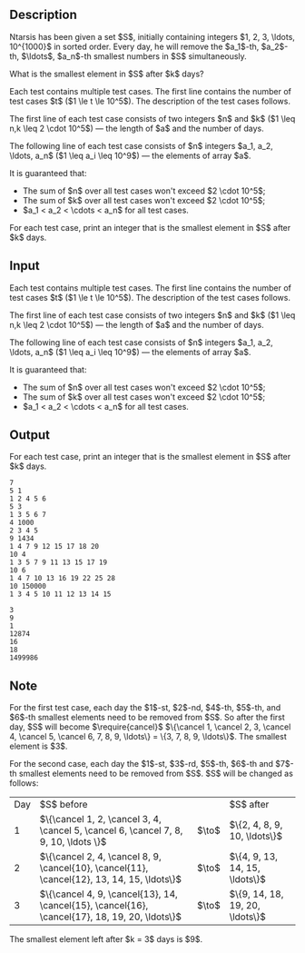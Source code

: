 ## Description

<div><p>Ntarsis has been given a set $S$, initially containing integers $1, 2, 3, \ldots, 10^{1000}$ in sorted order. Every day, he will remove the $a_1$-th, $a_2$-th, $\ldots$, $a_n$-th smallest numbers in $S$ <span class="tex-font-style-bf">simultaneously</span>.</p><p>What is the smallest element in $S$ after $k$ days?</p></div><div class="input-specification"><p>Each test contains multiple test cases. The first line contains the number of test cases $t$ ($1 \le t \le 10^5$). The description of the test cases follows.</p><p>The first line of each test case consists of two integers $n$ and $k$ ($1 \leq n,k \leq 2 \cdot 10^5$)&nbsp;— the length of $a$ and the number of days.</p><p>The following line of each test case consists of $n$ integers $a_1, a_2, \ldots, a_n$ ($1 \leq a_i \leq 10^9$)&nbsp;— the elements of array $a$.</p><p>It is guaranteed that: </p><ul> <li> The sum of $n$ over all test cases won't exceed $2 \cdot 10^5$; </li><li> The sum of $k$ over all test cases won't exceed $2 \cdot 10^5$; </li><li> $a_1 &lt; a_2 &lt; \cdots &lt; a_n$ for all test cases. </li></ul></div><div class="output-specification"><p>For each test case, print an integer that is the smallest element in $S$ after $k$ days.</p></div>

## Input

<p>Each test contains multiple test cases. The first line contains the number of test cases $t$ ($1 \le t \le 10^5$). The description of the test cases follows.</p><p>The first line of each test case consists of two integers $n$ and $k$ ($1 \leq n,k \leq 2 \cdot 10^5$)&nbsp;— the length of $a$ and the number of days.</p><p>The following line of each test case consists of $n$ integers $a_1, a_2, \ldots, a_n$ ($1 \leq a_i \leq 10^9$)&nbsp;— the elements of array $a$.</p><p>It is guaranteed that: </p><ul> <li> The sum of $n$ over all test cases won't exceed $2 \cdot 10^5$; </li><li> The sum of $k$ over all test cases won't exceed $2 \cdot 10^5$; </li><li> $a_1 &lt; a_2 &lt; \cdots &lt; a_n$ for all test cases. </li></ul>

## Output

<p>For each test case, print an integer that is the smallest element in $S$ after $k$ days.</p>





```input1|2,3,6,7,10,11,14,15
7
5 1
1 2 4 5 6
5 3
1 3 5 6 7
4 1000
2 3 4 5
9 1434
1 4 7 9 12 15 17 18 20
10 4
1 3 5 7 9 11 13 15 17 19
10 6
1 4 7 10 13 16 19 22 25 28
10 150000
1 3 4 5 10 11 12 13 14 15
```




```output1
3
9
1
12874
16
18
1499986
```



## Note

<p>For the first test case, each day the $1$-st, $2$-nd, $4$-th, $5$-th, and $6$-th smallest elements need to be removed from $S$. So after the first day, $S$ will become $\require{cancel}$ $\{\cancel 1, \cancel 2, 3, \cancel 4, \cancel 5, \cancel 6, 7, 8, 9, \ldots\} = \{3, 7, 8, 9, \ldots\}$. The smallest element is $3$.</p><p>For the second case, each day the $1$-st, $3$-rd, $5$-th, $6$-th and $7$-th smallest elements need to be removed from $S$. $S$ will be changed as follows:</p><center> <table class="tex-tabular"><tbody><tr><td class="tex-tabular-text-align-center tex-tabular-border-right tex-tabular-border-bottom">Day</td><td class="tex-tabular-border-left tex-tabular-text-align-left tex-tabular-border-bottom">$S$ before</td><td class="tex-tabular-text-align-center tex-tabular-border-bottom"></td><td class="tex-tabular-text-align-left tex-tabular-border-bottom">$S$ after</td></tr><tr><td class="tex-tabular-text-align-center tex-tabular-border-right tex-tabular-border-top">1</td><td class="tex-tabular-border-left tex-tabular-text-align-left tex-tabular-border-top">$\{\cancel 1, 2, \cancel 3, 4, \cancel 5, \cancel 6, \cancel 7, 8, 9, 10, \ldots \}$</td><td class="tex-tabular-text-align-center tex-tabular-border-top">$\to$</td><td class="tex-tabular-text-align-left tex-tabular-border-top">$\{2, 4, 8, 9, 10, \ldots\}$</td></tr><tr><td class="tex-tabular-text-align-center tex-tabular-border-right">2</td><td class="tex-tabular-border-left tex-tabular-text-align-left">$\{\cancel 2, 4, \cancel 8, 9, \cancel{10}, \cancel{11}, \cancel{12}, 13, 14, 15, \ldots\}$</td><td class="tex-tabular-text-align-center">$\to$</td><td class="tex-tabular-text-align-left">$\{4, 9, 13, 14, 15, \ldots\}$</td></tr><tr><td class="tex-tabular-text-align-center tex-tabular-border-right">3</td><td class="tex-tabular-border-left tex-tabular-text-align-left">$\{\cancel 4, 9, \cancel{13}, 14, \cancel{15}, \cancel{16}, \cancel{17}, 18, 19, 20, \ldots\}$</td><td class="tex-tabular-text-align-center">$\to$</td><td class="tex-tabular-text-align-left">$\{9, 14, 18, 19, 20, \ldots\}$</td></tr></tbody></table> </center><p>The smallest element left after $k = 3$ days is $9$.</p>
